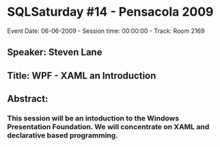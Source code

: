 # SQLSaturday #14 - Pensacola 2009
Event Date: 06-06-2009 - Session time: 00:00:00 - Track: Room 2169
## Speaker: Steven Lane
## Title: WPF - XAML an Introduction
## Abstract:
### This session will be an intoduction to the Windows Presentation Foundation.  We will concentrate on XAML and declarative based programming.

